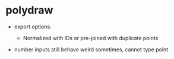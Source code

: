 # polydraw

- export options:

  - Normalized with IDs or pre-joined with duplicate points

- number inputs still behave weird sometimes, cannot type point
